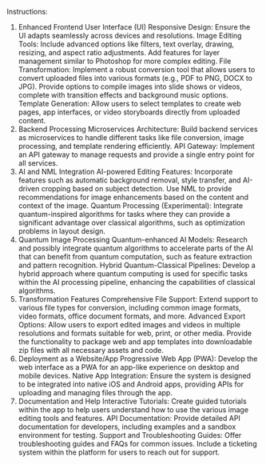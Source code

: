 Instructions: 

1. Enhanced Frontend User Interface (UI)
Responsive Design: Ensure the UI adapts seamlessly across devices and resolutions.
Image Editing Tools:
Include advanced options like filters, text overlay, drawing, resizing, and aspect ratio adjustments.
Add features for layer management similar to Photoshop for more complex editing.
File Transformation:
Implement a robust conversion tool that allows users to convert uploaded files into various formats (e.g., PDF to PNG, DOCX to JPG).
Provide options to compile images into slide shows or videos, complete with transition effects and background music options.
Template Generation:
Allow users to select templates to create web pages, app interfaces, or video storyboards directly from uploaded content.
2. Backend Processing
Microservices Architecture: Build backend services as microservices to handle different tasks like file conversion, image processing, and template rendering efficiently.
API Gateway: Implement an API gateway to manage requests and provide a single entry point for all services.
3. AI and NML Integration
AI-powered Editing Features:
Incorporate features such as automatic background removal, style transfer, and AI-driven cropping based on subject detection.
Use NML to provide recommendations for image enhancements based on the content and context of the image.
Quantum Processing (Experimental):
Integrate quantum-inspired algorithms for tasks where they can provide a significant advantage over classical algorithms, such as optimization problems in layout design.
4. Quantum Image Processing
Quantum-enhanced AI Models: Research and possibly integrate quantum algorithms to accelerate parts of the AI that can benefit from quantum computation, such as feature extraction and pattern recognition.
Hybrid Quantum-Classical Pipelines: Develop a hybrid approach where quantum computing is used for specific tasks within the AI processing pipeline, enhancing the capabilities of classical algorithms.
5. Transformation Features
Comprehensive File Support:
Extend support to various file types for conversion, including common image formats, video formats, office document formats, and more.
Advanced Export Options:
Allow users to export edited images and videos in multiple resolutions and formats suitable for web, print, or other media.
Provide the functionality to package web and app templates into downloadable zip files with all necessary assets and code.
6. Deployment as a Website/App
Progressive Web App (PWA):
Develop the web interface as a PWA for an app-like experience on desktop and mobile devices.
Native App Integration:
Ensure the system is designed to be integrated into native iOS and Android apps, providing APIs for uploading and managing files through the app.
7. Documentation and Help
Interactive Tutorials: Create guided tutorials within the app to help users understand how to use the various image editing tools and features.
API Documentation:
Provide detailed API documentation for developers, including examples and a sandbox environment for testing.
Support and Troubleshooting Guides:
Offer troubleshooting guides and FAQs for common issues.
Include a ticketing system within the platform for users to reach out for support.
